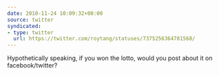 ```yaml
---
date: 2010-11-24 10:09:32+00:00
source: twitter
syndicated:
- type: twitter
  url: https://twitter.com/roytang/statuses/7375256364781568/
---
```


Hypothetically speaking, if you won the lotto, would you post about it on facebook/twitter?